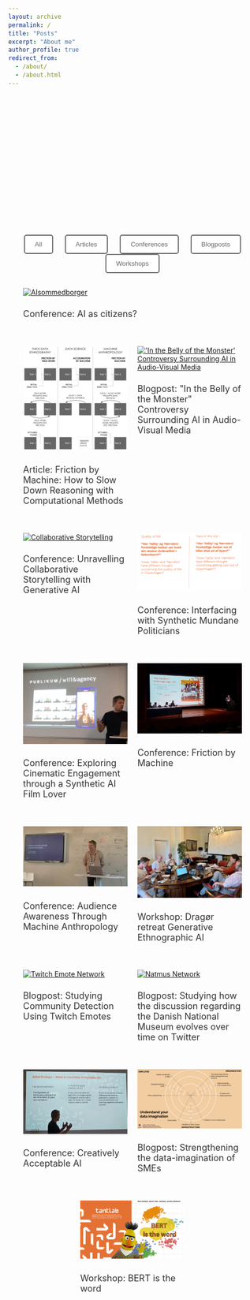 ```yaml
---
layout: archive
permalink: /
title: "Posts"
excerpt: "About me"
author_profile: true
redirect_from: 
  - /about/
  - /about.html
---
```

<head>
  <script src="https://d3js.org/d3.v6.min.js"></script>
  <style>
    .tooltip {
      position: absolute;
      visibility: hidden;
      background: #fff;
      border: 1px solid #ccc;
      padding: 10px;
      border-radius: 5px;
    }
  </style>
</head>

<meta property="og:title" content="Johan Irving Søltoft" />
<meta property="og:type" content="website" />
<meta property="og:url" content="https://johansoltoft.github.io/" />
<meta property="og:image" content="https://johansoltoft.github.io/images/Bellyofthemonster.gif" />
<meta property="og:description" content="Blog" />

<style>
  /* Base styles for all devices */
  .container, .site-content {
    width: 100%;
    max-width: 100% !important;
    display: flex;
    flex-wrap: wrap;
    justify-content: space-around;
    margin: 0;
    padding: 0 20px; /* Optional: Add some padding */
    box-sizing: border-box;
  }

  .responsive-div {
    flex: 1 1 50%;
    max-width: 50%;
    box-sizing: border-box;
    padding: 10px;
    margin-bottom: 20px;
  }

  .large-div {
    flex: 1 1 100%;
    max-width: 100%;
    box-sizing: border-box;
    padding: 10px;
    margin-bottom: 20px;
  }

  .small-image {
    width: 50%;
    height: auto;
    display: block;
    margin: 0 auto 20px auto; /* Center align the image and add bottom margin */
  }

  img {
    width: 100%;
    height: auto;
  }

  h2 {
    font-size: 18px;
    font-weight: normal;
    color: #333;
  }

  /* Styles for devices with a max-width of 768px (tablets and mobile phones) */
  @media (max-width: 768px) {
    .responsive-div, .large-div {
      flex: 1 1 100%;
      max-width: 100%;
    }

    h2 {
      font-size: 16px;
    }

    .small-image {
      width: 75%; /* Make the image larger on smaller screens */
    }
  }

  /* Styles for the filter buttons */
  .filter-buttons {
    text-align: center;
    margin-bottom: 20px;
    font-family: Helvetica, Arial, sans-serif;
  }

  .filter-button {
    padding: 10px 20px;
    margin: 0 10px;
    cursor: pointer;
    background-color: white;
    color: #666666;
    border: 2px solid #666666;
    border-radius: 5px;
    font-family: Helvetica, Arial, sans-serif;
    transition: background-color 0.3s, color 0.3s;
  }

  .filter-button:hover {
    background-color: #666666;
    color: white;
  }
</style>

<!-- SVG Network Graph -->
<div class="large-div">
  <svg width="800" height="400" id="network-graph"></svg>
</div>

<!-- Filter Buttons -->
<div class="filter-buttons">
  <button class="filter-button" onclick="filterPosts('All')">All</button>
  <button class="filter-button" onclick="filterPosts('Article')">Articles</button>
  <button class="filter-button" onclick="filterPosts('Conference')">Conferences</button>
  <button class="filter-button" onclick="filterPosts('Blogpost')">Blogposts</button>
  <button class="filter-button" onclick="filterPosts('Workshop')">Workshops</button>
</div>

<!-- Posts Container -->
<div class="container">
  <div class="large-div post" data-category="Conference">
    <a href="https://johansoltoft.github.io/publications/2015-10-01-paper-title-number-11.md/">
      <img src="/images/AIasCitizen.png" alt="AIsommedborger">
    </a>
    <h2>Conference: AI as citizens?</h2>
  </div>

  <div class="responsive-div post" data-category="Article">
    <a href="https://johansoltoft.github.io//publications/2010-10-01-paper-title-number-2.md/">
      <img src="/images/EPIC-computationelANTRO.png" alt="Diagram Computational Anthropology">
    </a>
    <h2>Article: Friction by Machine: How to Slow Down Reasoning with Computational Methods</h2>
  </div>

  <div class="responsive-div post" data-category="Blogpost">
    <a href="https://johansoltoft.github.io//publications/2015-10-01-paper-title-number-4.md/">
      <img src="/images/Bellyofthemonster.gif" alt="'In the Belly of the Monster' Controversy Surrounding AI in Audio-Visual Media">
    </a>
    <h2>Blogpost: "In the Belly of the Monster" Controversy Surrounding AI in Audio-Visual Media</h2>
  </div>

  <div class="responsive-div post" data-category="Conference">
    <a href="https://johansoltoft.github.io//talks/2012-03-01-talk-9">
      <img src="/images/D&D.png" alt="Collaborative Storytelling">
    </a>
    <h2>Conference: Unravelling Collaborative Storytelling with Generative AI</h2>
  </div>
  
  <div class="responsive-div post" data-category="Conference">
    <a href="https://johansoltoft.github.io//talks/2012-03-01-talk-7">
      <img src="/images/Syn-politicans.png" alt="Synthetic Politicians">
    </a>
    <h2>Conference: Interfacing with Synthetic Mundane Politicians</h2>
  </div>

  <div class="responsive-div post" data-category="Conference">
    <a href="https://johansoltoft.github.io//talks/2012-03-01-talk-10">
      <img src="/images/MASSHINE-syn.jpg" alt="SyntheticFiLM">
    </a>
    <h2>Conference: Exploring Cinematic Engagement through a Synthetic AI Film Lover</h2>
  </div>

  <div class="responsive-div post" data-category="Conference">
    <a href="https://johansoltoft.github.io//talks/2012-03-01-talk-1">
      <img src="/images/Epic2-646.jpg" alt="Conference">
    </a>
    <h2>Conference: Friction by Machine</h2>
  </div>

  <div class="responsive-div post" data-category="Conference">
    <a href="https://johansoltoft.github.io//talks/2014-02-01-talk-2">
      <img src="/images/EPIC1.jpg" alt="Epic10">
    </a>
    <h2>Conference: Audience Awareness Through Machine Anthropology</h2>
  </div>

  <div class="responsive-div post" data-category="Workshop">
    <a href="https://johansoltoft.github.io//publications/2009-10-01-paper-title-number-6.md/">
      <img src="/images/MASSHINE-retreat1.jpg" alt="Dragør retreat Generative Ethnographic AI">
    </a>
    <h2>Workshop: Dragør retreat Generative Ethnographic AI</h2>
  </div>

  <div class="responsive-div post" data-category="Blogpost">
    <a href="https://johansoltoft.github.io//publications/2015-10-01-paper-title-number-3.md/">
      <img src="/images/twitchnetwork.png" alt="Twitch Emote Network">
    </a>
    <h2>Blogpost: Studying Community Detection Using Twitch Emotes</h2>
  </div>
  
  <div class="responsive-div post" data-category="Blogpost">
    <a href="https://johansoltoft.github.io//publications/2015-10-01-paper-title-number-5.md/">
      <img src="/images/a1a4033a-e5ea-494a-a06f-7b8bde5c1a81.gif" alt="Natmus Network">
    </a>
    <h2>Blogpost: Studying how the discussion regarding the Danish National Museum evolves over time on Twitter</h2>
  </div>
  
  <div class="responsive-div post" data-category="Conference">
    <a href="https://johansoltoft.github.io//talks/2014-03-01-talk-3">
      <img src="/images/NordicSTS.jpg" alt="NordicSTS">
    </a>
    <h2>Conference: Creatively Acceptable AI</h2>
  </div>
  
  <div class="responsive-div post" data-category="Blogpost">
    <a href="https://johansoltoft.github.io//publications/2009-10-01-paper-title-number-1.md/">
      <img src="/images/dataimaga.png" alt="Data Imagination Diagram">
    </a>
    <h2>Blogpost: Strengthening the data-imagination of SMEs</h2>
  </div>

  <div class="responsive-div post" data-category="Workshop">
    <a href="https://johansoltoft.github.io//talks/2012-03-01-talk-4">
      <img src="/images/bertistheword(1).png" alt="Bert is the word">
    </a>
    <h2>Workshop: BERT is the word</h2>
  </div>
</div>

<script>
  function filterPosts(category) {
    const posts = document.querySelectorAll('.post');
    posts.forEach(post => {
      if (category === 'All' || post.dataset.category === category) {
        post.style.display = 'block';
      } else {
        post.style.display = 'none';
      }
    });

document.addEventListener('DOMContentLoaded', function() {
    const svg = d3.select("#network-graph");
    const width = +svg.attr("width");
    const height = +svg.attr("height");

    const nodes = [
      { id: "AI_as_citizens", group: 1, participants: 3 },
      { id: "Friction_by_Machine", group: 1, participants: 3 },
      { id: "Controversy_AI_in_Audio-Visual_Media", group: 1, participants: 1 },
      { id: "From_Dice_to_Data", group: 1, participants: 2 },
      { id: "Synthetic_politicians", group: 1, participants: 2 },
      { id: "Synthetic_AI_Film_Lover", group: 1, participants: 1 },
      { id: "Generative_Ethnographic_AI", group: 3, participants: 8 },
      { id: "Strengthening_the_data_imagination_of_SMEs", group: 3, participants: 7 },
      { id: "Johan_Irving_Søltoft", group: 2 },
      { id: "Brit_Winthereik", group: 2 },
      { id: "Anders_Munk", group: 2 },
      { id: "Anders_Koed_Madsen", group: 2 },
      { id: "Morten_Heuser", group: 2 },
      { id: "Roman_Jurowetzki", group: 2 },
      { id: "Daniel_Hain", group: 2 },
      { id: "Torben_Elgaard_Jensen", group: 2 },
      { id: "Mathieu_Jacomy", group: 2 },
      { id: "Laura_Kocksch", group: 2 },
      { id: "Rikke_Ørngreen", group: 2 },
      { id: "Helene_Husted_Hansen", group: 2 },
      { id: "Asger_Gehrt_Olesen", group: 2 },
      { id: "Sara_Paasch_Knudsen", group: 2 }
    ];

    const links = [
      { source: "AI_as_citizens", target: "Johan_Irving_Søltoft" },
      { source: "AI_as_citizens", target: "Brit_Winthereik" },
      { source: "AI_as_citizens", target: "Anders_Munk" },
      { source: "Friction_by_Machine", target: "Johan_Irving_Søltoft" },
      { source: "Friction_by_Machine", target: "Anders_Koed_Madsen" },
      { source: "Friction_by_Machine", target: "Anders_Munk" },
      { source: "Controversy_AI_in_Audio-Visual_Media", target: "Johan_Irving_Søltoft" },
      { source: "From_Dice_to_Data", target: "Johan_Irving_Søltoft" },
      { source: "From_Dice_to_Data", target: "Morten_Heuser" },
      { source: "Synthetic_politicians", target: "Johan_Irving_Søltoft" },
      { source: "Synthetic_politicians", target: "Anders_Koed_Madsen" },
      { source: "Synthetic_AI_Film_Lover", target: "Johan_Irving_Søltoft" },
      { source: "Generative_Ethnographic_AI", target: "Johan_Irving_Søltoft" },
      { source: "Generative_Ethnographic_AI", target: "Anders_Koed_Madsen" },
      { source: "Generative_Ethnographic_AI", target: "Anders_Munk" },
      { source: "Generative_Ethnographic_AI", target: "Roman_Jurowetzki" },
      { source: "Generative_Ethnographic_AI", target: "Daniel_Hain" },
      { source: "Generative_Ethnographic_AI", target: "Torben_Elgaard_Jensen" },
      { source: "Generative_Ethnographic_AI", target: "Mathieu_Jacomy" },
      { source: "Generative_Ethnographic_AI", target: "Laura_Kocksch" },
      { source: "Strengthening_the_data_imagination_of_SMEs", target: "Rikke_Ørngreen" },
      { source: "Strengthening_the_data_imagination_of_SMEs", target: "Anders_Munk" },
      { source: "Strengthening_the_data_imagination_of_SMEs", target: "Mathieu_Jacomy" },
      { source: "Strengthening_the_data_imagination_of_SMEs", target: "Helene_Husted_Hansen" },
      { source: "Strengthening_the_data_imagination_of_SMEs", target: "Asger_Gehrt_Olesen" },
      { source: "Strengthening_the_data_imagination_of_SMEs", target: "Johan_Irving_Søltoft" },
      { source: "Strengthening_the_data_imagination_of_SMEs", target: "Sara_Paasch_Knudsen" }
    ];

    const simulation = d3.forceSimulation(nodes)
      .force("link", d3.forceLink(links).id(d => d.id))
      .force("charge", d3.forceManyBody().strength(-400))
      .force("center", d3.forceCenter(width / 2, height / 2));

    const link = svg.append("g")
        .attr("stroke", "#999")
        .attr("stroke-opacity", 0.6)
      .selectAll("line")
      .data(links)
      .join("line")
        .attr("stroke-width", d => Math.sqrt(d.value));

    const node = svg.append("g")
        .attr("stroke", "#fff")
        .attr("stroke-width", 1.5)
      .selectAll("circle")
      .data(nodes)
      .join("circle")
        .attr("r", d => d.group === 1 ? 10 + d.participants : 10)
        .attr("fill", d => d.group === 1 ? "skyblue" : (d.group === 2 ? "lightgreen" : "orange"))
        .call(drag(simulation))
        .on("mouseover", function(event, d) {
            d3.select(this).append("title").text(d.id);
        });

    simulation.on("tick", () => {
      link
          .attr("x1", d => d.source.x)
          .attr("y1", d => d.source.y)
          .attr("x2", d => d.target.x)
          .attr("y2", d => d.target.y);

      node
          .attr("cx", d => d.x)
          .attr("cy", d => d.y);
    });

    function drag(simulation) {
      function dragstarted(event, d) {
        if (!event.active) simulation.alphaTarget(0.3).restart();
        d.fx = d.x;
        d.fy = d.y;
      }
      
      function dragged(event, d) {
        d.fx = event.x;
        d.fy = event.y;
      }
      
      function dragended(event, d) {
        if (!event.active) simulation.alphaTarget(0);
        d.fx = null;
        d.fy = null;
      }
      
      return d3.drag()
        .on("start", dragstarted)
        .on("drag", dragged)
        .on("end", dragended);
    }
});

